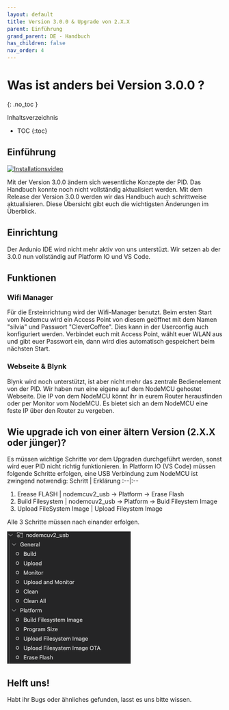 ```yaml
---
layout: default
title: Version 3.0.0 & Upgrade von 2.X.X
parent: Einführung
grand_parent: DE - Handbuch
has_children: false
nav_order: 4
---
```


# Was ist anders bei Version 3.0.0 ? 
{: .no_toc }

Inhaltsverzeichnis

* TOC
{:toc}


## Einführung
[![Installationsvideo](https://img.youtube.com/vi/KZPjisOEcQ4/hqdefault.jpg)](https://www.youtube.com/watch?v=KZPjisOEcQ4)


Mit der Version 3.0.0 ändern sich wesentliche Konzepte der PID. Das Handbuch konnte noch nicht vollständig aktualisiert werden.
Mit dem Release der Version 3.0.0 werden wir das Handbuch auch schrittweise aktualisieren. Diese Übersicht gibt euch die wichtigsten Änderungen im Überblick.  

## Einrichtung
Der Ardunio IDE wird nicht mehr aktiv von uns unterstüzt. Wir setzen ab der 3.0.0 nun vollständig auf Platform IO und VS Code.

## Funktionen

### Wifi Manager
Für die Ersteinrichtung wird der Wifi-Manager benutzt. Beim ersten Start vom Nodemcu wird ein Access Point von diesem geöffnet mit dem Namen "silvia" und Passwort "CleverCoffee". Dies kann in der Userconfig auch konfiguriert werden. Verbindet euch mit Access Point, wählt euer WLAN aus und gibt euer Passwort ein, dann wird dies automatisch gespeichert beim nächsten Start.      

### Webseite & Blynk 
Blynk wird noch unterstützt, ist aber nicht mehr das zentrale Bedienelement von der PID. Wir haben nun eine eigene auf dem NodeMCU gehostet Webseite.
Die IP von dem NodeMCU könnt ihr in eurem Router herausfinden oder per Monitor vom NodeMCU. Es bietet sich an dem NodeMCU eine feste IP über den Router zu vergeben.

## Wie upgrade ich von einer ältern Version (2.X.X oder jünger)? 
Es müssen wichtige Schritte vor dem Upgraden durchgeführt werden, sonst wird euer PID nicht richtig funktionieren.
In Platform IO (VS Code) müssen folgende Schritte erfolgen, eine USB Verbindung zum NodeMCU ist zwingend notwendig:
Schritt | Erklärung
:--|:--
1) Erease FLASH | nodemcuv2_usb -> Platform -> Erase Flash
2) Build Filesystem | nodemcuv2_usb -> Platform -> Buid Fileystem Image
3) Upload FileSystem Image | Upload Fileystem Image

Alle 3 Schritte müssen nach einander erfolgen.
 
![Update](../../img/platformio_upgrade.png)
 

## Helft uns!
Habt ihr Bugs oder ähnliches gefunden, lasst es uns bitte wissen. 
